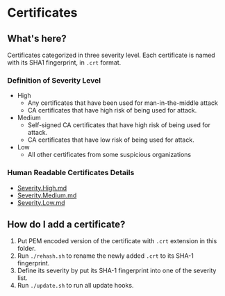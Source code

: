 Certificates
============

## What's here?
Certificates categorized in three severity level. Each certificate is named with its SHA1 fingerprint, in `.crt` format.


### Definition of Severity Level
* High
  * Any certificates that have been used for man-in-the-middle attack
  * CA certificates that have high risk of being used for attack.
* Medium
  * Self-signed CA certificates that have high risk of being used for attack.
  * CA certificates that have low risk of being used for attack.
* Low
  * All other certificates from some suspicious organizations

### Human Readable Certificates Details
* [Severity.High.md](Severity.High.md)
* [Severity.Medium.md](Severity.Medium.md)
* [Severity.Low.md](Severity.Low.md)

## How do I add a certificate?
1. Put PEM encoded version of the certificate with `.crt` extension in this folder.
2. Run `./rehash.sh` to rename the newly added `.crt` to its SHA-1 fingerprint.
3. Define its severity by put its SHA-1 fingerprint into one of the severity list.
4. Run `./update.sh` to run all update hooks.
